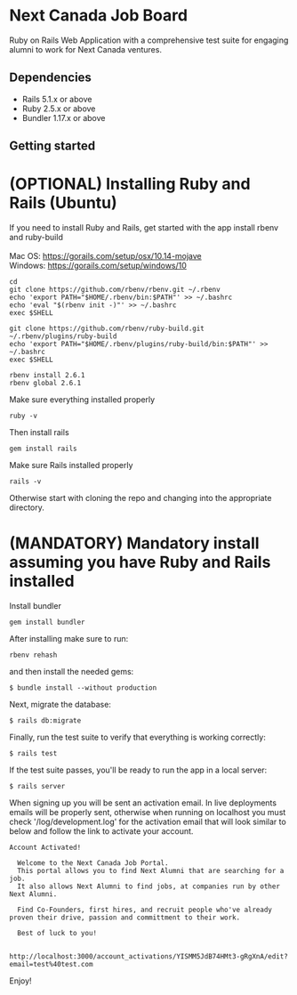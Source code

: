 # Next Canada Job Board

Ruby on Rails Web Application with a comprehensive test suite for engaging alumni to work for Next Canada ventures.

## Dependencies

- Rails 5.1.x or above
- Ruby 2.5.x or above
- Bundler 1.17.x or above

## Getting started

# (OPTIONAL) Installing Ruby and Rails (Ubuntu)

If you need to install Ruby and Rails, get started with the app install rbenv and ruby-build <br/>
<br/>
Mac OS: https://gorails.com/setup/osx/10.14-mojave <br/>
Windows: https://gorails.com/setup/windows/10 <br/>

```
cd
git clone https://github.com/rbenv/rbenv.git ~/.rbenv
echo 'export PATH="$HOME/.rbenv/bin:$PATH"' >> ~/.bashrc
echo 'eval "$(rbenv init -)"' >> ~/.bashrc
exec $SHELL

git clone https://github.com/rbenv/ruby-build.git ~/.rbenv/plugins/ruby-build
echo 'export PATH="$HOME/.rbenv/plugins/ruby-build/bin:$PATH"' >> ~/.bashrc
exec $SHELL

rbenv install 2.6.1
rbenv global 2.6.1
```

Make sure everything installed properly
```
ruby -v
```
Then install rails
```
gem install rails
```

Make sure Rails installed properly
```
rails -v
```

Otherwise start with cloning the repo and changing into the appropriate directory.

# (MANDATORY) Mandatory install assuming you have Ruby and Rails installed

Install bundler
```
gem install bundler
```

After installing make sure to run:
```
rbenv rehash
```

and then install the needed gems:

```
$ bundle install --without production
```

Next, migrate the database:

```
$ rails db:migrate
```

Finally, run the test suite to verify that everything is working correctly:

```
$ rails test
```

If the test suite passes, you'll be ready to run the app in a local server:

```
$ rails server
```

When signing up you will be sent an activation email. In live deployments emails will be properly sent, otherwise when running on localhost you must check '/log/development.log' for the activation email that will look similar to below and follow the link to activate your account.
```
Account Activated!

  Welcome to the Next Canada Job Portal.
  This portal allows you to find Next Alumni that are searching for a job.
  It also allows Next Alumni to find jobs, at companies run by other Next Alumni.

  Find Co-Founders, first hires, and recruit people who've already proven their drive, passion and committment to their work.

  Best of luck to you!


http://localhost:3000/account_activations/YISMM5JdB74HMt3-gRgXnA/edit?email=test%40test.com
```

Enjoy!
